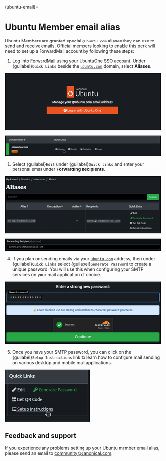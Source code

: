 (ubuntu-email)=
# Ubuntu Member email alias

Ubuntu Members are granted special `@Ubuntu.com` aliases they can use to send and receive emails. Official members looking to enable this perk will need to set up a ForwardMail account by following these steps:

1. Log into [ForwardMail](https://forwardemail.net/en/ubuntu) using your UbuntuOne SSO account. Under {guilabel}`Quick Links` beside the [`ubuntu.com`](http://ubuntu.com/) domain, select **Aliases**.

![1](one.png)

![2](two.png)

1. Select {guilabel}`Edit` under {guilabel}`Quick links` and enter your personal email under **Forwarding Recipients**.

![3](three.png)

![4](four.png)

4. If you plan on sending emails via your [`ubuntu.com`](http://ubuntu.com/) address, then under {guilabel}`Quick Links` select {guilabel}`Generate Password` to create a unique password. You will use this when configuring your SMTP services on your mail application of choice.

![5|781x314](five.png)

5. Once you have your SMTP password, you can click on the {guilabel}`Setup Instructions` link to learn how to configure mail sending on various desktop and mobile mail applications.

![6|275x170](six.png)

## Feedback and support

If you experience any problems setting up your Ubuntu member email alias, please send an email to [community@canonical.com](mailto:community@canonical.com).
